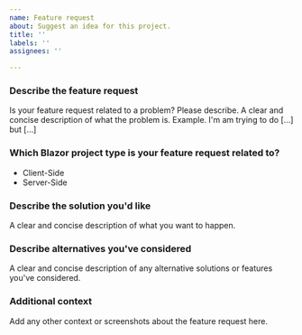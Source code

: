 ```yaml
---
name: Feature request
about: Suggest an idea for this project.
title: ''
labels: ''
assignees: ''

---
```


### Describe the feature request
Is your feature request related to a problem? Please describe.
A clear and concise description of what the problem is. Example. I'm am trying to do [...] but [...]

### Which Blazor project type is your feature request related to?
<!-- Remove the items which don't apply from the following list -->
- Client-Side
- Server-Side

### Describe the solution you'd like
A clear and concise description of what you want to happen.

### Describe alternatives you've considered
A clear and concise description of any alternative solutions or features you've considered.

### Additional context
Add any other context or screenshots about the feature request here.